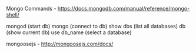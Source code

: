 Mongo Commands - https://docs.mongodb.com/manual/reference/mongo-shell/

mongod (start db)
mongo (connect to db)
show dbs (list all databases)
db (show current db)
use db_name (select a database)

mongoosejs - http://mongoosejs.com/docs/